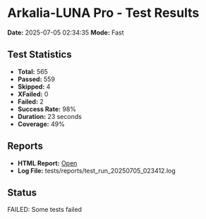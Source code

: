 # Arkalia-LUNA Pro - Test Results

**Date:** 2025-07-05 02:34:35
**Mode:** Fast

## Test Statistics
- **Total:** 565
- **Passed:** 559
- **Skipped:** 4
- **XFailed:** 0
- **Failed:** 2
- **Success Rate:** 98%
- **Duration:** 23 seconds
- **Coverage:** 49%

## Reports
- **HTML Report:** [Open](file:///Volumes/T7/devstation/cursor/arkalia-luna-pro/htmlcov/index.html)
- **Log File:** tests/reports/test_run_20250705_023412.log

## Status
FAILED: Some tests failed

